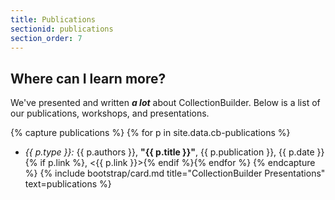 ```yaml
---
title: Publications
sectionid: publications
section_order: 7
---
```


## Where can I learn more?

We've presented and written ***a lot*** about CollectionBuilder. Below is a list of our publications, workshops, and presentations. 

{% capture publications %}
{% for p in site.data.cb-publications %}
- *{{ p.type }}:* {{ p.authors }}, **"{{ p.title }}"**, {{ p.publication }}, {{ p.date }}{% if p.link %}, <{{ p.link }}>{% endif %}{% endfor %}
{% endcapture %}
{% include bootstrap/card.md title="CollectionBuilder Presentations" text=publications %}


